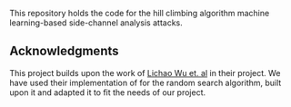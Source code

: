 This repository holds the code for the hill climbing algorithm machine learning-based side-channel analysis attacks.


## Acknowledgments

This project builds upon the work of [Lichao Wu et. al](https://github.com/AISyLab/AutoSCA) in their project. We have used their implementation of for the random search algorithm, built upon it and adapted it to fit the needs of our project.
